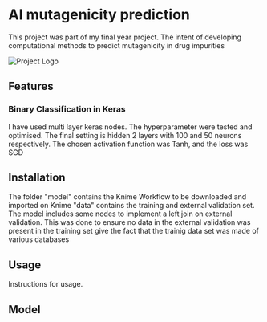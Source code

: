 # AI mutagenicity prediction 


This project was part of my final year project.
The intent of developing computational methods to predict mutagenicity in drug impurities 

![Project Logo](./images/project-logo.png)

## Features

### Binary Classification in Keras
I have used multi layer keras nodes. The hyperparameter were tested and optimised. The final setting is hidden 2 layers with 100 and 50 neurons respectively.
The chosen activation function was Tanh, and the loss was SGD

## Installation
The folder "model" contains the Knime Workflow to be downloaded and imported on Knime
"data" contains the training and external validation set. The model includes some nodes to implement a left join on external validation.
This was done to ensure no data in the external validation was present in the training set give the fact that the trainig data set was made of various databases

## Usage

Instructions for usage.

## Model 

